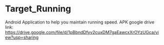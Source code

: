 # Target_Running
Android Application to help you maintain running speed.
APK google drive link: https://drive.google.com/file/d/1pBbndDfyv2cuxDM7gaEawcxXrOYzUGca/view?usp=sharing 
